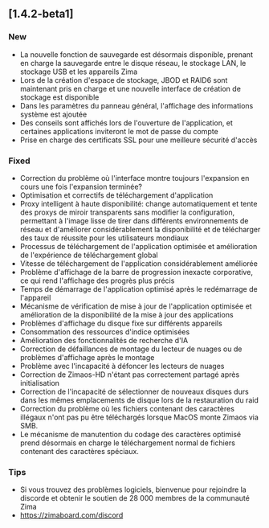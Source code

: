 ## [1.4.2-beta1]
### New
- La nouvelle fonction de sauvegarde est désormais disponible, prenant en charge la sauvegarde entre le disque réseau, le stockage LAN, le stockage USB et les appareils Zima
- Lors de la création d'espace de stockage, JBOD et RAID6 sont maintenant pris en charge et une nouvelle interface de création de stockage est disponible
- Dans les paramètres du panneau général, l'affichage des informations système est ajoutée
- Des conseils sont affichés lors de l'ouverture de l'application, et certaines applications inviteront le mot de passe du compte
- Prise en charge des certificats SSL pour une meilleure sécurité d'accès
### Fixed
- Correction du problème où l'interface montre toujours l'expansion en cours une fois l'expansion terminée?
- Optimisation et correctifs de téléchargement d'application
- Proxy intelligent à haute disponibilité: change automatiquement et tente des proxys de miroir transparents sans modifier la configuration, permettant à l'image lisse de tirer dans différents environnements de réseau et d'améliorer considérablement la disponibilité et de télécharger des taux de réussite pour les utilisateurs mondiaux
- Processus de téléchargement de l'application optimisée et amélioration de l'expérience de téléchargement global
- Vitesse de téléchargement de l'application considérablement améliorée
- Problème d'affichage de la barre de progression inexacte corporative, ce qui rend l'affichage des progrès plus précis
- Temps de démarrage de l'application optimisé après le redémarrage de l'appareil
- Mécanisme de vérification de mise à jour de l'application optimisée et amélioration de la disponibilité de la mise à jour des applications
- Problèmes d'affichage du disque fixe sur différents appareils
- Consommation des ressources d'indice optimisées
- Amélioration des fonctionnalités de recherche d'IA
- Correction de défaillances de montage du lecteur de nuages ​​ou de problèmes d'affichage après le montage
- Problème avec l'incapacité à défoncer les lecteurs de nuages
- Correction de Zimaos-HD n'étant pas correctement partagé après initialisation
- Correction de l'incapacité de sélectionner de nouveaux disques durs dans les mêmes emplacements de disque lors de la restauration du raid
- Correction du problème où les fichiers contenant des caractères illégaux n'ont pas pu être téléchargés lorsque MacOS monte Zimaos via SMB.
- Le mécanisme de manutention du codage des caractères optimisé prend désormais en charge le téléchargement normal de fichiers contenant des caractères spéciaux.
### Tips
- Si vous trouvez des problèmes logiciels, bienvenue pour rejoindre la discorde et obtenir le soutien de 28 000 membres de la communauté Zima
- <a href = "https://zimaboard.com/discord" target = "_ blanc" style = "Color: Blue"> https://zimaboard.com/discord </a>
